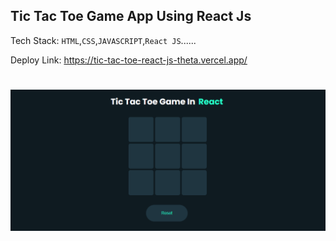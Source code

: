 ## Tic Tac Toe Game App Using React Js

Tech Stack:   ```HTML```,```CSS```,```JAVASCRIPT```,```React JS```......

Deploy Link: https://tic-tac-toe-react-js-theta.vercel.app/

#

![Output](./output.png?raw=true "Output Image")
